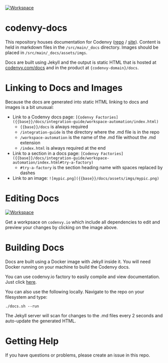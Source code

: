 [![Workspace](https://codenvy.io/factory/resources/codenvy-contribute.svg)](https://codenvy.io/f?url=https://github.com/codenvy/docs)

# codenvy-docs

This repository houses documentation for Codenvy ([repo](https://github.com/codenvy/codenvy) / [site](https://codenvy.com/)). Content is held in markdown files in the `/src/main/_docs` directory. Images should be placed in `/src/main/_docs/assets/imgs`.

Docs are built using Jekyll and the output is static HTML that is hosted at [codenvy.com/docs](https://codenvy.com/docs) and in the product at `{codenvy-domain}/docs`.

# Linking to Docs and Images
Because the docs are generated into static HTML linking to docs and images is a bit unusual:
- Link to a Codenvy docs page: `[Codenvy Factories]({{base}}/docs/integration-guide/workspace-automation/index.html)`
  - `{{base}}/docs` is always required
  - `/integration-guide` is the directory where the .md file is in the repo
  - `/workspace-automation` is the name of the .md file without the .md extension
  - `/index.html` is always required at the end
- Link to a section in a docs page: `[Codenvy Factories]({{base}}/docs/integration-guide/workspace-automation/index.html#try-a-factory)`
  - `#try-a-factory` is the section heading name with spaces replaced by dashes
- Link to an image: `![mypic.png]({{base}}/docs/assets/imgs/mypic.png)`

# Editing Docs
[![Workspace](https://codenvy.io/factory/resources/codenvy-contribute.svg)](https://codenvy.io/f?url=https://github.com/codenvy/docs)
  
Get a workpsace on `codenvy.io` which include all dependencies to edit and preview your changes by clicking on the image above.

# Building Docs
Docs are built using a Docker image with Jekyll inside it. You will need Docker running on your machine to build the Codenvy docs.

You can use codenvy.io factory to easily compile and view documentation. Just click [here](https://codenvy.io/f?url=https://github.com/codenvy/docs).

You can also use the following locally. Navigate to the repo on your filesystem and type:

`./docs.sh --run`

The Jekyll server will scan for changes to the .md files every 2 seconds and auto-update the generated HTML.

# Getting Help
If you have questions or problems, please create an issue in this repo.
